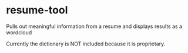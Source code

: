 resume-tool
===========

Pulls out meaningful information from a resume and displays results as a wordcloud

Currently the dictionary is NOT included because it is proprietary.
